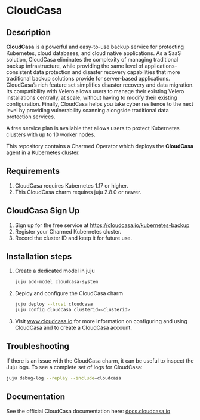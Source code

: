 # CloudCasa

## Description

**CloudCasa** is a powerful and easy-to-use backup service for protecting Kubernetes, cloud databases, and cloud native applications. As a SaaS solution, CloudCasa eliminates the complexity of managing traditional backup infrastructure, while providing the same level of applications-consistent data protection and disaster recovery capabilities that more traditional backup solutions provide for server-based applications. CloudCasa’s rich feature set simplifies disaster recovery and data migration. Its compatibility with Velero allows users to manage their existing Velero installations centrally, at scale, without having to modify their existing configuration. Finally, CloudCasa helps you take cyber resilience to the next level by providing vulnerability scanning alongside traditional data protection services.

A free service plan is available that allows users to protect Kubernetes clusters with up to 10 worker nodes.

This repository contains a Charmed Operator which deploys the **CloudCasa** agent in a Kubernetes cluster.

## Requirements
1. CloudCasa requires Kubernetes 1.17 or higher. 
2. This CloudCasa charm requires juju 2.8.0 or newer.

## CloudCasa Sign Up

1. Sign up for the free service at https://cloudcasa.io/kubernetes-backup 
2. Register your Charmed Kubernetes cluster.
3. Record the cluster ID and keep it for future use.

## Installation steps

1. Create a dedicated model in juju
    ```bash
    juju add-model cloudcasa-system
    ```
2. Deploy and configure the CloudCasa charm
    ```bash
    juju deploy --trust cloudcasa
    juju config cloudcasa clusterid=<clusterid>
      ```
3. Visit www.cloudcasa.io for more information on configuring and using CloudCasa and to create a CloudCasa account.

## Troubleshooting
If there is an issue with the CloudCasa charm, it can be useful to inspect the Juju logs. To see a complete set of logs for CloudCasa: 
  ```bash
  juju debug-log --replay --include=cloudcasa
  ```

## Documentation

See the official CloudCasa documentation here: [docs.cloudcasa.io](https://docs.cloudcasa.io/help)

